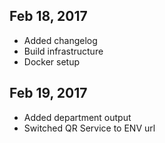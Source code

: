 ## Feb 18, 2017
- Added changelog
- Build infrastructure
- Docker setup
## Feb 19, 2017
- Added department output
- Switched QR Service to ENV url
